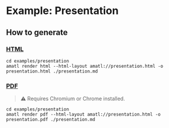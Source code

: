 # Example: Presentation

## How to generate

### [HTML](./presentation.html)

```shell
cd examples/presentation
amatl render html --html-layout amatl://presentation.html -o presentation.html ./presentation.md
```

### [PDF](./presentation.pdf)

> ⚠ Requires Chromium or Chrome installed.

```shell
cd examples/presentation
amatl render pdf --html-layout amatl://presentation.html -o presentation.pdf ./presentation.md
```
